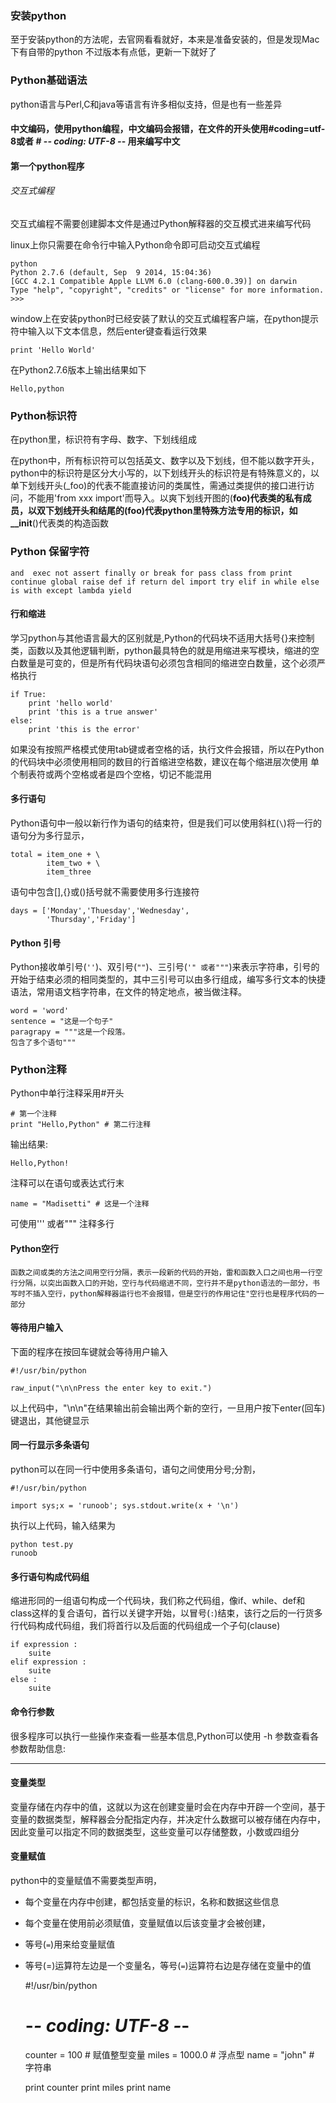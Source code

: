 ### 安装python
至于安装python的方法呢，去官网看看就好，本来是准备安装的，但是发现Mac下有自带的python 不过版本有点低，更新一下就好了

### Python基础语法
python语言与Perl,C和java等语言有许多相似支持，但是也有一些差异

#### 中文编码，使用python编程，中文编码会报错，在文件的开头使用#coding=utf-8或者 # -*- coding: UTF-8 -*- 用来编写中文

#### 第一个python程序

###### 交互式编程

交互式编程不需要创建脚本文件是通过Python解释器的交互模式进来编写代码

linux上你只需要在命令行中输入Python命令即可启动交互式编程
    
    python
    Python 2.7.6 (default, Sep  9 2014, 15:04:36) 
    [GCC 4.2.1 Compatible Apple LLVM 6.0 (clang-600.0.39)] on darwin
    Type "help", "copyright", "credits" or "license" for more information.
    >>> 

    
window上在安装python时已经安装了默认的交互式编程客户端，在python提示符中输入以下文本信息，然后enter键查看运行效果

    print 'Hello World'

在Python2.7.6版本上输出结果如下

    Hello,python


### Python标识符

在python里，标识符有字母、数字、下划线组成

在python中，所有标识符可以包括英文、数字以及下划线，但不能以数字开头，python中的标识符是区分大小写的，以下划线开头的标识符是有特殊意义的，以单下划线开头(_foo)的代表不能直接访问的类属性，需通过类提供的接口进行访问，不能用'from xxx import'而导入。以爽下划线开图的(__foo)代表类的私有成员，以双下划线开头和结尾的(__foo__)代表python里特殊方法专用的标识，如__init__()代表类的构造函数


### Python 保留字符

`and  exec not assert finally or break for pass class from print continue global raise def if return del import try elif in while else is with except lambda yield`

#### 行和缩进

学习python与其他语言最大的区别就是,Python的代码块不适用大括号{}来控制类，函数以及其他逻辑判断，python最具特色的就是用缩进来写模块，缩进的空白数量是可变的，但是所有代码块语句必须包含相同的缩进空白数量，这个必须严格执行

    if True:
        print 'hello world'
        print 'this is a true answer'
    else:
        print 'this is the error'

如果没有按照严格模式使用tab键或者空格的话，执行文件会报错，所以在Python的代码块中必须使用相同的数目的行首缩进空格数，建议在每个缩进层次使用 单个制表符或两个空格或者是四个空格，切记不能混用

#### 多行语句

Python语句中一般以新行作为语句的结束符，但是我们可以使用斜杠(`\`)将一行的语句分为多行显示，

    total = item_one + \
            item_two + \
            item_three

语句中包含[],{}或()括号就不需要使用多行连接符
    
    days = ['Monday','Thuesday','Wednesday',
            'Thursday','Friday']

#### Python 引号

Python接收单引号(`''`)、双引号(`""`)、三引号(`'" 或者"""`)来表示字符串，引号的开始于结束必须的相同类型的，其中三引号可以由多行组成，编写多行文本的快捷语法，常用语文档字符串，在文件的特定地点，被当做注释。

    word = 'word'
    sentence = "这是一个句子"
    paragrapy = """这是一个段落。
    包含了多个语句"""

### Python注释

Python中单行注释采用#开头
    
    # 第一个注释
    print "Hello,Python" # 第二行注释    

输出结果:
    
    Hello,Python!

注释可以在语句或表达式行末

    name = "Madisetti" # 这是一个注释    

可使用''' 或者""" 注释多行

#### Python空行    
    
    函数之间或类的方法之间用空行分隔，表示一段新的代码的开始，雷和函数入口之间也用一行空行分隔，以突出函数入口的开始，空行与代码缩进不同，空行并不是python语法的一部分，书写时不插入空行，python解释器运行也不会报错，但是空行的作用记住"空行也是程序代码的一部分

#### 等待用户输入

下面的程序在按回车键就会等待用户输入

    #!/usr/bin/python

    raw_input("\n\nPress the enter key to exit.")

以上代码中，"\n\n"在结果输出前会输出两个新的空行，一旦用户按下enter(回车)键退出，其他键显示

#### 同一行显示多条语句

python可以在同一行中使用多条语句，语句之间使用分号;分割，

    #!/usr/bin/python

    import sys;x = 'runoob'; sys.stdout.write(x + '\n')

执行以上代码，输入结果为

    python test.py
    runoob

#### 多行语句构成代码组

缩进形同的一组语句构成一个代码块，我们称之代码组，像if、while、def和class这样的复合语句，首行以关键字开始，以冒号(`:`)结束，该行之后的一行货多行代码构成代码组，我们将首行以及后面的代码组成一个子句(clause)

    if expression :
        suite
    elif expression :
        suite
    else :
        suite

#### 命令行参数

很多程序可以执行一些操作来查看一些基本信息,Python可以使用 -h 参数查看各参数帮助信息:

------

#### 变量类型

变量存储在内存中的值，这就以为这在创建变量时会在内存中开辟一个空间，基于变量的数据类型，解释器会分配指定内存，并决定什么数据可以被存储在内存中，因此变量可以指定不同的数据类型，这些变量可以存储整数，小数或四组分

#### 变量赋值

python中的变量赋值不需要类型声明，

- 每个变量在内存中创建，都包括变量的标识，名称和数据这些信息
- 每个变量在使用前必须赋值，变量赋值以后该变量才会被创建，
- 等号(`=`)用来给变量赋值
- 等号(=)运算符左边是一个变量名，等号(`=`)运算符右边是存储在变量中的值

    #!/usr/bin/python
    # -*- coding: UTF-8 -*-

    counter = 100 # 赋值整型变量
    miles = 1000.0 # 浮点型
    name = "john" # 字符串

    print counter
    print miles
    print name
















































